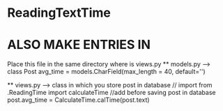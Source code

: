 # ReadingTextTime

# ALSO MAKE ENTRIES IN

Place this file in the same directory where is views.py
** models.py --> class Post
avg_time = models.CharField(max_length = 40, default='')

** views.py --> class in which you store post in database
// import
	from .ReadingTime import calculateTime
  //add before saving post in database
    post.avg_time = CalculateTime.calTime(post.text)
